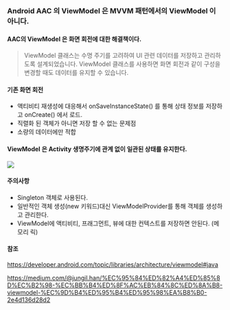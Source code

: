 ### Android AAC 의 ViewModel 은 MVVM 패턴에서의 ViewModel 이 아니다.

#### AAC의 ViewModel 은 화면 회전에 대한 해결책이다.
>ViewModel 클래스는 수명 주기를 고려하여 UI 관련 데이터를 저장하고 관리하도록 설계되었습니다. ViewModel 클래스를 사용하면 화면 회전과 같이 구성을 변경할 때도 데이터를 유지할 수 있습니다.

#### 기존 화면 회전
- 액티비티 재생성에 대응해서 onSaveInstanceState() 를 통해 상태 정보를 저장하고 onCreate() 에서 로드.
- 직렬화 된 객체가 아니면 저장 할 수 없는 문제점
- 소량의 데이터에만 적합

#### ViewModel 은 Activity 생명주기에 관계 없이 일관된 상태를 유지한다.  
![](https://developer.android.com/images/topic/libraries/architecture/viewmodel-lifecycle.png)

#### 주의사항
- Singleton 객체로 사용된다.
- 일반적인 객체 생성(new 키워드)대신 ViewModelProvider를 통해 객체를 생성하고 관리한다.
- ViewModel에 액티비티, 프래그먼트, 뷰에 대한 컨텍스트를 저장하면 안된다. (메모리 릭)

#### 참조
https://developer.android.com/topic/libraries/architecture/viewmodel#java

https://medium.com/@jungil.han/%EC%95%84%ED%82%A4%ED%85%8D%EC%B2%98-%EC%BB%B4%ED%8F%AC%EB%84%8C%ED%8A%B8-viewmodel-%EC%9D%B4%ED%95%B4%ED%95%98%EA%B8%B0-2e4d136d28d2

